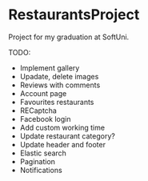 # RestaurantsProject
Project for my graduation at SoftUni.


TODO:
* Implement gallery
* Upadate, delete images
* Reviews with comments
* Account page
* Favourites restaurants
* RECaptcha
* Facebook login
* Add custom working time
* Update restaurant category? 
* Update header and footer
* Elastic search
* Pagination
* Notifications